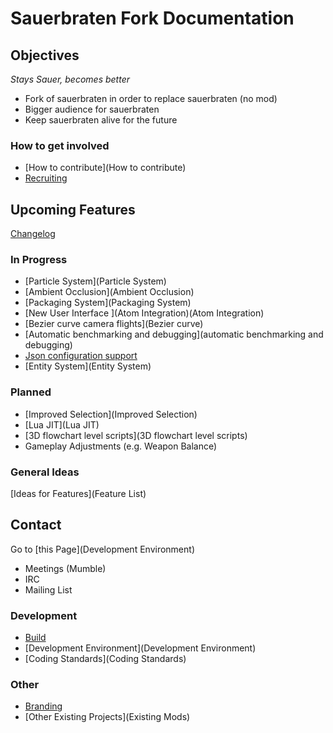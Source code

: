 # Sauerbraten Fork Documentation

## Objectives
_Stays Sauer, becomes better_

* Fork of sauerbraten in order to replace sauerbraten (no mod)
* Bigger audience for sauerbraten
* Keep sauerbraten alive for the future

### How to get involved
* [How to contribute](How to contribute)
* [Recruiting](Recruiting)

## Upcoming Features

[Changelog](Changelog)

### In Progress

* [Particle System](Particle System)
* [Ambient Occlusion](Ambient Occlusion)
* [Packaging System](Packaging System)
* [New User Interface ](Atom Integration)(Atom Integration)
* [Bezier curve camera flights](Bezier curve)
* [Automatic benchmarking and debugging](automatic benchmarking and debugging)
* [Json configuration support](Json)
* [Entity System](Entity System)

### Planned

* [Improved Selection](Improved Selection)
* [Lua JIT](Lua JIT)
* [3D flowchart level scripts](3D flowchart level scripts)
* Gameplay Adjustments (e.g. Weapon Balance) 

### General Ideas

[Ideas for Features](Feature List)

## Contact
Go to [this Page](Development Environment)
* Meetings (Mumble)
* IRC
* Mailing List

### Development

* [Build](Build)
* [Development Environment](Development Environment)
* [Coding Standards](Coding Standards)

### Other

* [Branding](Branding)
* [Other Existing Projects](Existing Mods)